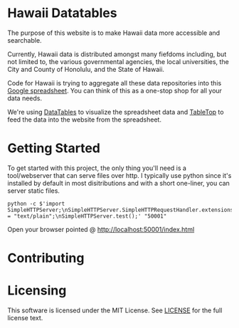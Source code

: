 Hawaii Datatables
=================

The purpose of this website is to make Hawaii data more accessible and searchable.

Currently, Hawaii data is distributed amongst many fiefdoms including, but not
limited to, the various governmental agencies, the local universities,
the City and County of Honolulu, and the State of Hawaii.

Code for Hawaii is trying to aggregate all these data repositories into this
[Google spreadsheet](https://docs.google.com/spreadsheets/d/1y_O2ayurKd4WZonv0RjAeuTsmVL6AzFv2Ex-988ikiQ/pubhtml).
You can think of this as a one-stop shop for all your data needs.

We're using [DataTables](https://github.com/DataTables/DataTables) to visualize
the spreadsheet data and [TableTop](https://github.com/jsoma/tabletop) to
feed the data into the website from the spreadsheet.


Getting Started
===============

To get started with this project, the only thing you'll need is a tool/webserver that can serve
files over http. I typically use python since it's installed by default in
most disitributions and with a short one-liner, you can server static files.

```shell
python -c $'import SimpleHTTPServer;\nSimpleHTTPServer.SimpleHTTPRequestHandler.extensions_map[""] = "text/plain";\nSimpleHTTPServer.test();' "50001"
```

Open your browser pointed @ [http://localhost:50001/index.html](http://localhost:50001/index.html)


Contributing
============


Licensing
=========
This software is licensed under the MIT License. See [LICENSE](https://github.com/codeforhawaii/hawaii-datatables/blob/master/LICENSE) for the full license text.
